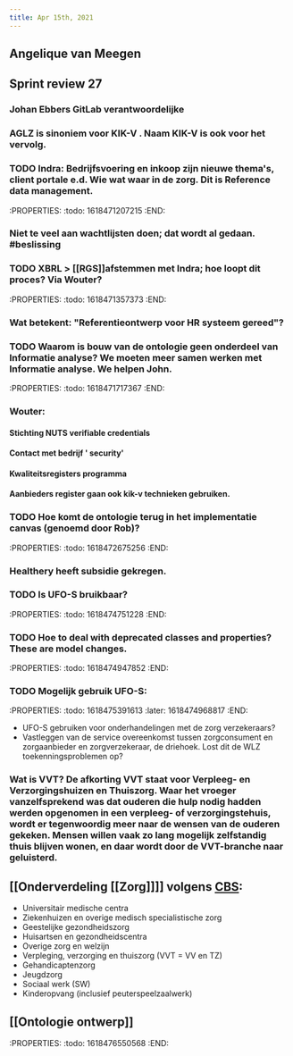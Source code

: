 ```yaml
---
title: Apr 15th, 2021
---
```


## Angelique van Meegen
## Sprint review 27
### Johan Ebbers GitLab verantwoordelijke
### AGLZ is sinoniem voor KIK-V . Naam KIK-V is ook voor het vervolg.
### TODO Indra: Bedrijfsvoering en inkoop zijn nieuwe thema's, client portale e.d. Wie wat waar in de zorg. Dit is Reference data management.
:PROPERTIES:
:todo: 1618471207215
:END:
### Niet te veel aan wachtlijsten doen; dat wordt al gedaan. #beslissing
### TODO XBRL > [[RGS]]afstemmen met Indra; hoe loopt dit proces? Via Wouter?
:PROPERTIES:
:todo: 1618471357373
:END:
### Wat betekent: "Referentieontwerp voor HR systeem gereed"?
### TODO Waarom is bouw van de ontologie geen onderdeel van Informatie analyse? We moeten meer samen werken met Informatie analyse. We helpen John.
:PROPERTIES:
:todo: 1618471717367
:END:
### Wouter:
#### Stichting NUTS verifiable credentials
#### Contact met bedrijf ' security'
#### Kwaliteitsregisters programma
#### Aanbieders register gaan ook kik-v technieken gebruiken.
### TODO Hoe komt de ontologie terug in het implementatie canvas (genoemd door Rob)?
:PROPERTIES:
:todo: 1618472675256
:END:
###
### Healthery heeft subsidie gekregen.
### TODO Is UFO-S bruikbaar?
:PROPERTIES:
:todo: 1618474751228
:END:
### TODO Hoe to deal with deprecated classes and properties? These are model changes.
:PROPERTIES:
:todo: 1618474947852
:END:
### TODO Mogelijk gebruik UFO-S:
:PROPERTIES:
:todo: 1618475391613
:later: 1618474968817
:END:
- UFO-S gebruiken voor onderhandelingen met de zorg verzekeraars?
- Vastleggen van de service overeenkomst tussen zorgconsument en zorgaanbieder en zorgverzekeraar, de driehoek. Lost dit de WLZ toekenningsproblemen op?
### Wat is VVT? De afkorting VVT staat voor Verpleeg- en Verzorgingshuizen en Thuiszorg. Waar het vroeger vanzelfsprekend was dat ouderen die hulp nodig hadden werden opgenomen in een verpleeg- of verzorgingstehuis, wordt er tegenwoordig meer naar de wensen van de ouderen gekeken. Mensen willen vaak zo lang mogelijk zelfstandig thuis blijven wonen, en daar wordt door de VVT-branche naar geluisterd.
## [[Onderverdeling [[Zorg]]]] volgens [CBS](https://www.cbs.nl/nl-nl/dossier/arbeidsmarkt-zorg-en-welzijn/hoofdcategorieen/welke-branches-vallen-onder-de-sector-zorg-en-welzijn-):
- Universitair medische centra
- Ziekenhuizen en overige medisch specialistische zorg
- Geestelijke gezondheidszorg
- Huisartsen en gezondheidscentra
- Overige zorg en welzijn
- Verpleging, verzorging en thuiszorg (VVT = VV en TZ)
- Gehandicaptenzorg
- Jeugdzorg
- Sociaal werk (SW)
- Kinderopvang (inclusief peuterspeelzaalwerk)
## [[Ontologie ontwerp]]
:PROPERTIES:
:todo: 1618476550568
:END:
##

